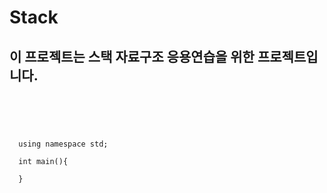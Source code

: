 # Stack

## 이 프로젝트는 스택 자료구조 응용연습을 위한 프로젝트입니다.

<pre>
  <code>
  <iostream>
  <cstring>
  <string>
  
  using namespace std;
  
  int main(){
      
  }
  </code>
</pre>
